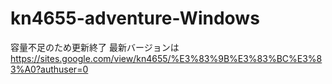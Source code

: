 # kn4655-adventure-Windows
容量不足のため更新終了
最新バージョンは https://sites.google.com/view/kn4655/%E3%83%9B%E3%83%BC%E3%83%A0?authuser=0
